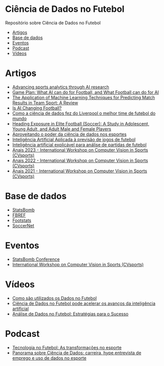 # Ciência de Dados no Futebol
Repositório sobre Ciência de Dados no Futebol

- [Artigos](#artigos)
- [Base de dados](#base-de-dados)
- [Eventos](#eventos)
- [Podcast](#podcast)
- [Vídeos](#vídeos)


# Artigos

- [Advancing sports analytics through AI research](https://www.deepmind.com/blog/advancing-sports-analytics-through-ai-research)
- [Game Plan: What AI can do for Football, and What Football can do for AI](https://jair.org/index.php/jair/article/view/12505/26683)
- [The Application of Machine Learning Techniques for Predicting Match Results in Team Sport: A Review](https://jair.org/index.php/jair/article/view/13509/26786)
- [Is AI Changing Football?](https://medium.com/mlearning-ai/is-ai-changing-football-123386582c9b)
- [Como a ciência de dados fez do Liverpool o melhor time de futebol do mundo](https://www.startse.com/artigos/ciencia-de-dados-liverpool/)
- [Heading Exposure in Elite Football (Soccer): A Study in Adolescent, Young Adult, and Adult Male and Female Players](https://www.ncbi.nlm.nih.gov/pmc/articles/PMC9390232/)
- [Aproveitando o poder da ciência de dados nos esportes](https://hackernoon.com/pt/aproveitando-o-poder-da-ci%C3%AAncia-de-dados-nos-esportes)
- [Inteligência Artificial Aplicada à previsão de jogos de futebol](https://bdm.unb.br/bitstream/10483/23782/1/2018_LauraDefrancoFerreiraPeconick.pdf)
- [Inteligência artificial explicável para análise
de partidas de futebol](https://www.lume.ufrgs.br/bitstream/handle/10183/218992/001122357.pdf)
- [Anais 2023 - International Workshop on Computer Vision in Sports (CVsports)](https://openaccess.thecvf.com/CVPR2023_workshops/CVSports)
- [Anais 2022 - International Workshop on Computer Vision in Sports (CVsports)](https://openaccess.thecvf.com/CVPR2022_workshops/CVSports)
- [Anais 2021 - International Workshop on Computer Vision in Sports (CVsports)](https://openaccess.thecvf.com/CVPR2022_workshops/CVSports)


# Base de dados
- [StatsBomb](https://github.com/statsbomb/open-data)
- [FBREF](https://fbref.com/pt/)
- [Footstats](https://www.footstats.com.br/)
- [SoccerNet](https://www.soccer-net.org/)

# Eventos
- [StatsBomb Conference](https://statsbomb.com/events/)
- [International Workshop on Computer Vision in Sports (CVsports)](https://vap.aau.dk/cvsports/)
  

# Vídeos

- [Como são utilizados os Dados no Futebol](https://www.youtube.com/watch?v=f1mZVFiDeG8)
- [Ciência de Dados no Futebol pode acelerar os avanços da inteligência artificial](https://www.youtube.com/watch?v=K0xsS54HnPk)
- [Análise de Dados no Futebol: Estratégias para o Sucesso](https://www.youtube.com/watch?v=SorhOh6sxMg)


# Podcast
- [Tecnologia no Futebol: As transformações no esporte](https://open.spotify.com/episode/73QvIBQn78npNFmPW9gNSv?si=f7aef4241e894eaa)
- [Panorama sobre Ciência de Dados: carreira, hype,entrevista de emprego e uso de dados no esporte](https://open.spotify.com/episode/6CXvbBrp1cxFipkwDb5HOo?si=2d23c50453794bd2)
